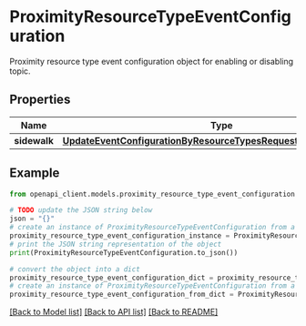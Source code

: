 # ProximityResourceTypeEventConfiguration

Proximity resource type event configuration object for enabling or disabling topic.

## Properties

Name | Type | Description | Notes
------------ | ------------- | ------------- | -------------
**sidewalk** | [**UpdateEventConfigurationByResourceTypesRequestProximitySidewalk**](UpdateEventConfigurationByResourceTypesRequestProximitySidewalk.md) |  | [optional] 

## Example

```python
from openapi_client.models.proximity_resource_type_event_configuration import ProximityResourceTypeEventConfiguration

# TODO update the JSON string below
json = "{}"
# create an instance of ProximityResourceTypeEventConfiguration from a JSON string
proximity_resource_type_event_configuration_instance = ProximityResourceTypeEventConfiguration.from_json(json)
# print the JSON string representation of the object
print(ProximityResourceTypeEventConfiguration.to_json())

# convert the object into a dict
proximity_resource_type_event_configuration_dict = proximity_resource_type_event_configuration_instance.to_dict()
# create an instance of ProximityResourceTypeEventConfiguration from a dict
proximity_resource_type_event_configuration_from_dict = ProximityResourceTypeEventConfiguration.from_dict(proximity_resource_type_event_configuration_dict)
```
[[Back to Model list]](../README.md#documentation-for-models) [[Back to API list]](../README.md#documentation-for-api-endpoints) [[Back to README]](../README.md)


